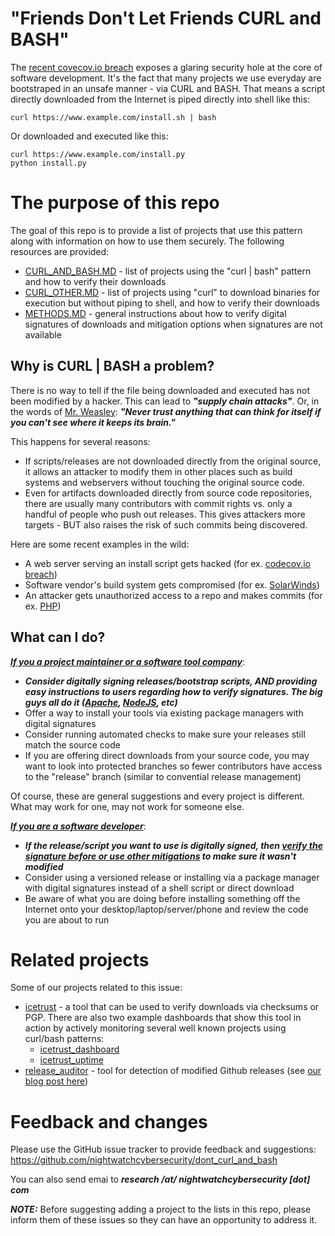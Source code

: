 # "Friends Don't Let Friends CURL and BASH"
The [recent covecov.io breach](https://about.codecov.io/security-update/) exposes a glaring security hole at
the core of software development. It's the fact that many projects we use everyday are bootstraped
in an unsafe manner - via CURL and BASH. That means a script directly downloaded from the Internet is piped
directly into shell like this:
```
curl https://www.example.com/install.sh | bash
```
Or downloaded and executed like this:
```
curl https://www.example.com/install.py
python install.py
```

# The purpose of this repo
The goal of this repo is to provide a list of projects that use this pattern along with information
on how to use them securely. The following resources are provided:
- [CURL_AND_BASH.MD](CURL_AND_BASH.MD) - list of projects using the "curl | bash" pattern
  and how to verify their downloads
- [CURL_OTHER.MD](CURL_OTHER.MD) - list of projects using "curl" to download binaries for execution but without
  piping to shell, and how to verify their downloads
- [METHODS.MD](METHODS.MD) - general instructions about how to verify digital signatures of downloads and mitigation
options when signatures are not available

## Why is CURL | BASH a problem?
There is no way to tell if the file being downloaded and executed has not been modified by a hacker.
This can lead to ***"supply chain attacks"***. Or, in the words
of [Mr. Weasley](https://harrypotter.fandom.com/wiki/Arthur_Weasley): ***"Never trust anything
that can think for itself if you can't see where it keeps its brain."***

This happens for several reasons:
- If scripts/releases are not downloaded directly from the original source, it allows an attacker to modify them
in other places such as build systems and webservers without touching the original source code.
- Even for artifacts downloaded directly from source code repositories, there are usually many contributors with
commit rights vs. only a handful of people who push out releases. This gives attackers more targets - BUT also
raises the risk of such commits being discovered.

Here are some recent examples in the wild:
- A web server serving an install script gets hacked (for ex. [codecov.io breach](https://about.codecov.io/security-update/))
- Software vendor's build system gets compromised (for ex. [SolarWinds](https://www.solarwinds.com/sa-overview/securityadvisory))
- An attacker gets unauthorized access to a repo and makes commits (for ex. [PHP](https://news-web.php.net/php.internals/113838))

## What can I do?
***<ins>If you a project maintainer or a software tool company</ins>***:
- ***Consider digitally signing releases/bootstrap scripts, AND providing easy instructions to users
  regarding how to verify signatures. The big guys all do it ([Apache](https://www.apache.org/info/verification.html),
  [NodeJS](https://github.com/nodejs/node#verifying-binaries), etc)***
- Offer a way to install your tools via existing package managers with digital signatures
- Consider running automated checks to make sure your releases still match the source code
- If you are offering direct downloads from your source code, you may want to look into protected branches
so fewer contributors have access to the "release" branch (similar to convential release management)  
  
Of course, these are general suggestions and every project is different. What may work for one, may not work for
someone else.

***<ins>If you are a software developer</ins>***:
- ***If the release/script you want to use is digitally signed, then
  [verify the signature before or use other mitigations](METHODS.MD) to make sure it wasn't modified***
- Consider using a versioned release or installing via a package manager with digital signatures
  instead of a shell script or direct download
- Be aware of what you are doing before installing something off the Internet onto your desktop/laptop/server/phone and
  review the code you are about to run

# Related projects
Some of our projects related to this issue:
- [icetrust](https://github.com/nightwatchcybersecurity/icetrust) - a tool
  that can be used to verify downloads via checksums or PGP. There are also two
  example dashboards that show this tool in action by actively monitoring 
  several well known projects using curl/bash patterns:
    * [icetrust_dashboard](https://icetrust_dashboard.nightwatchcybersecurity.com/)
    * [icetrust_uptime](https://icetrust_uptime.nightwatchcybersecurity.com/)
- [release_auditor](https://github.com/nightwatchcybersecurity/release_auditor) -
  tool for detection of modified Github releases
  (see [our blog post here](https://wwws.nightwatchcybersecurity.com/2021/04/25/supply-chain-attacks-via-github-com-releases/))

# Feedback and changes
Please use the GitHub issue tracker to provide feedback and suggestions:
https://github.com/nightwatchcybersecurity/dont_curl_and_bash

You can also send emai to ***research /at/ nightwatchcybersecurity [dot] com***

***NOTE:*** Before suggesting adding a project to the lists in this repo, please inform them of these
issues so they can have an opportunity to address it.